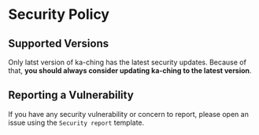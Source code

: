 # Security Policy

## Supported Versions

Only latst version of ka-ching has the latest security updates.
Because of that, **you should always consider updating ka-ching to the latest version**.

## Reporting a Vulnerability

If you have any security vulnerability or concern to report, please open an issue using the `Security report` template.
